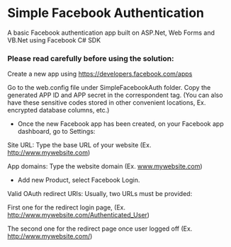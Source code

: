 # Simple Facebook Authentication
A basic Facebook authentication app built on ASP.Net, Web Forms and VB.Net using Facebook C# SDK

### Please read carefully before using the solution:

Create a new app using https://developers.facebook.com/apps

Go to the web.config file under SimpleFacebookAuth folder. Copy the generated APP ID and APP secret in the correspondent <appSettings> tag.
(You can also have these sensitive codes stored in other convenient locations, Ex. encrypted database columns, etc.)

* Once the new Facebook app has been created, on your Facebook app dashboard, go to Settings:

Site URL: Type the base URL of your website (Ex. http://www.mywebsite.com)

App domains: Type the website domain (Ex. www.mywebsite.com)

* Add new Product, select Facebook Login.

Valid OAuth redirect URIs: Usually, two URLs must be provided:

First one for the redirect login page, (Ex. http://www.mywebsite.com/Authenticated_User)

The second one for the redirect page once user logged off (Ex. http://www.mywebsite.com/)
